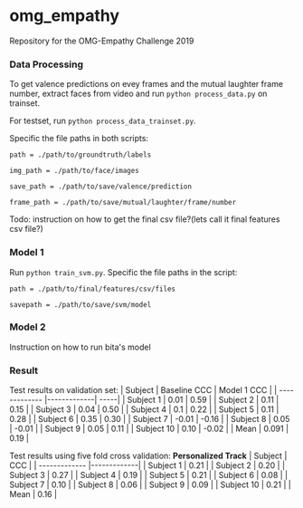 # omg_empathy
Repository for the OMG-Empathy Challenge 2019

### Data Processing
To get valence predictions on evey frames and the mutual laughter frame number, extract faces from video and run `python process_data.py` on trainset.

For testset, run `python process_data_trainset.py`. 

Specific the file paths in both scripts:

`path = ./path/to/groundtruth/labels`

`img_path = ./path/to/face/images`

`save_path = ./path/to/save/valence/prediction`

`frame_path = ./path/to/save/mutual/laughter/frame/number`


Todo: instruction on how to get the final csv file?(lets call it final features csv file?)



### Model 1
Run `python train_svm.py`. Specific the file paths in the script:

`path = ./path/to/final/features/csv/files`

`savepath = ./path/to/save/svm/model`


### Model 2
Instruction on how to run bita's model

### Result
Test results on validation set:
| Subject       | Baseline CCC  | Model 1 CCC  |
| ------------- |-------------| -----|
| Subject 1     | 0.01 | 0.59 |
| Subject 2     | 0.11 | 0.15 |
| Subject 3     | 0.04 | 0.50 |
| Subject 4     | 0.1 |  0.22 |
| Subject 5     | 0.11 | 0.28 |
| Subject 6     | 0.35 | 0.30 |
| Subject 7     | -0.01 | -0.16 |
| Subject 8     | 0.05 | -0.01 |
| Subject 9     | 0.05 | 0.11 |
| Subject 10     | 0.10 | -0.02 |
| Mean    | 0.091     |    0.19 |

Test results using five fold cross validation:
**Personalized Track**
| Subject       | CCC  | 
| ------------- |-------------|
| Subject 1     | 0.21 |
| Subject 2     | 0.20 | 
| Subject 3     | 0.27 | 
| Subject 4     | 0.19 | 
| Subject 5     | 0.21 | 
| Subject 6     | 0.08 | 
| Subject 7     | 0.10 |
| Subject 8     | 0.06 | 
| Subject 9     | 0.09 | 
| Subject 10     | 0.21 |
| Mean    | 0.16     | 
